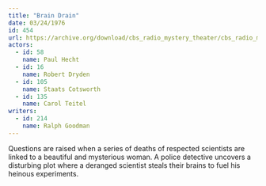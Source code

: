 ```yaml
---
title: "Brain Drain"
date: 03/24/1976
id: 454
url: https://archive.org/download/cbs_radio_mystery_theater/cbs_radio_mystery_theater-0451-0500.zip/cbs_radio_mystery_theater-0451-0500%2Fcbsrmt_0454_brain_drain.mp3
actors:  
  - id: 58
    name: Paul Hecht  
  - id: 16
    name: Robert Dryden  
  - id: 105
    name: Staats Cotsworth  
  - id: 135
    name: Carol Teitel
writers:  
  - id: 214
    name: Ralph Goodman
---
```

Questions are raised when a series of deaths of respected scientists are linked to a beautiful and mysterious woman. A police detective uncovers a disturbing plot where a deranged scientist steals their brains to fuel his heinous experiments.